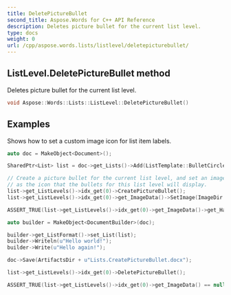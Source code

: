 ```yaml
---
title: DeletePictureBullet
second_title: Aspose.Words for C++ API Reference
description: Deletes picture bullet for the current list level. 
type: docs
weight: 0
url: /cpp/aspose.words.lists/listlevel/deletepicturebullet/
---
```

## ListLevel.DeletePictureBullet method


Deletes picture bullet for the current list level.

```cpp
void Aspose::Words::Lists::ListLevel::DeletePictureBullet()
```


## Examples




Shows how to set a custom image icon for list item labels. 
```cpp
auto doc = MakeObject<Document>();

SharedPtr<List> list = doc->get_Lists()->Add(ListTemplate::BulletCircle);

// Create a picture bullet for the current list level, and set an image from a local file system
// as the icon that the bullets for this list level will display.
list->get_ListLevels()->idx_get(0)->CreatePictureBullet();
list->get_ListLevels()->idx_get(0)->get_ImageData()->SetImage(ImageDir + u"Logo icon.ico");

ASSERT_TRUE(list->get_ListLevels()->idx_get(0)->get_ImageData()->get_HasImage());

auto builder = MakeObject<DocumentBuilder>(doc);

builder->get_ListFormat()->set_List(list);
builder->Writeln(u"Hello world!");
builder->Write(u"Hello again!");

doc->Save(ArtifactsDir + u"Lists.CreatePictureBullet.docx");

list->get_ListLevels()->idx_get(0)->DeletePictureBullet();

ASSERT_TRUE(list->get_ListLevels()->idx_get(0)->get_ImageData() == nullptr);
```

